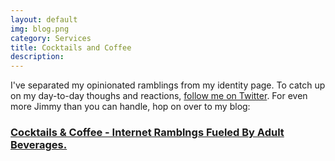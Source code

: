 ```yaml
---
layout: default
img: blog.png
category: Services
title: Cocktails and Coffee
description:
---
```

 
I've separated my opinionated ramblings from my identity page.  To catch up on my day-to-day thoughs and reactions, [follow me on Twitter](https://www.twitter.com/jimmylittle). For even more Jimmy than you can handle, hop on over to my blog:
 
### [Cocktails & Coffee - Internet Ramblngs Fueled By Adult Beverages.](https://www.cocktailsandcoffee.com)